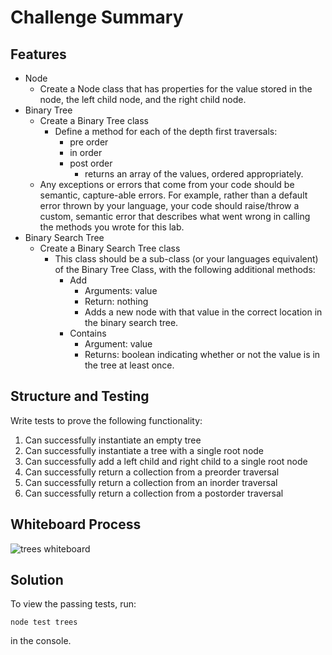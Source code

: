 # Challenge Summary

## Features

* Node
  * Create a Node class that has properties for the value stored in the node, the left child node, and the right child node.
* Binary Tree
  * Create a Binary Tree class
    * Define a method for each of the depth first traversals:
      * pre order
      * in order
      * post order
        * returns an array of the values, ordered appropriately.
  * Any exceptions or errors that come from your code should be semantic, capture-able errors. For example, rather than a default error thrown by your language, your code should raise/throw a custom, semantic error that describes what went wrong in calling the methods you wrote for this lab.
* Binary Search Tree
  * Create a Binary Search Tree class
    * This class should be a sub-class (or your languages equivalent) of the Binary Tree Class, with the following additional methods:
      * Add
        * Arguments: value
        * Return: nothing
        * Adds a new node with that value in the correct location in the binary search tree.
      * Contains
        * Argument: value
        * Returns: boolean indicating whether or not the value is in the tree at least once.

## Structure and Testing

Write tests to prove the following functionality:

1. Can successfully instantiate an empty tree
2. Can successfully instantiate a tree with a single root node
3. Can successfully add a left child and right child to a single root node
4. Can successfully return a collection from a preorder traversal
5. Can successfully return a collection from an inorder traversal
6. Can successfully return a collection from a postorder traversal

## Whiteboard Process

![trees whiteboard](trees.png)

## Solution

To view the passing tests, run:

```node test trees```

in the console.